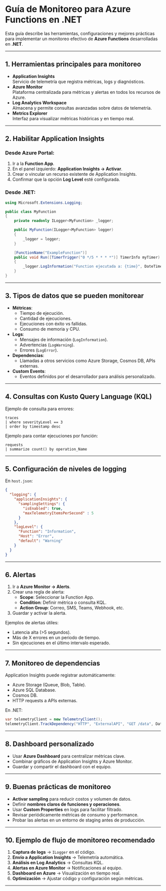 # Guía de Monitoreo para Azure Functions en .NET

Esta guía describe las herramientas, configuraciones y mejores prácticas para implementar un monitoreo efectivo de **Azure Functions** desarrolladas en **.NET**.

---

## 1. Herramientas principales para monitoreo

- **Application Insights**  
  Servicio de telemetría que registra métricas, logs y diagnósticos.
- **Azure Monitor**  
  Plataforma centralizada para métricas y alertas en todos los recursos de Azure.
- **Log Analytics Workspace**  
  Almacena y permite consultas avanzadas sobre datos de telemetría.
- **Metrics Explorer**  
  Interfaz para visualizar métricas históricas y en tiempo real.

---

## 2. Habilitar Application Insights

### Desde Azure Portal:
1. Ir a la **Function App**.
2. En el panel izquierdo: **Application Insights → Activar**.
3. Crear o vincular un recurso existente de Application Insights.
4. Confirmar que la opción **Log Level** esté configurada.

### Desde .NET:
```csharp
using Microsoft.Extensions.Logging;

public class MyFunction
{
    private readonly ILogger<MyFunction> _logger;

    public MyFunction(ILogger<MyFunction> logger)
    {
        _logger = logger;
    }

    [FunctionName("ExampleFunction")]
    public void Run([TimerTrigger("0 */5 * * * *")] TimerInfo myTimer)
    {
        _logger.LogInformation("Function ejecutada a: {time}", DateTime.UtcNow);
    }
}
```

---

## 3. Tipos de datos que se pueden monitorear

- **Métricas**:
  - Tiempo de ejecución.
  - Cantidad de ejecuciones.
  - Ejecuciones con éxito vs fallidas.
  - Consumo de memoria y CPU.
- **Logs**:
  - Mensajes de información (`LogInformation`).
  - Advertencias (`LogWarning`).
  - Errores (`LogError`).
- **Dependencias**:
  - Llamadas a otros servicios como Azure Storage, Cosmos DB, APIs externas.
- **Custom Events**:
  - Eventos definidos por el desarrollador para análisis personalizado.

---

## 4. Consultas con Kusto Query Language (KQL)

Ejemplo de consulta para errores:
```kql
traces
| where severityLevel == 3
| order by timestamp desc
```

Ejemplo para contar ejecuciones por función:
```kql
requests
| summarize count() by operation_Name
```

---

## 5. Configuración de niveles de logging

En `host.json`:
```json
{
  "logging": {
    "applicationInsights": {
      "samplingSettings": {
        "isEnabled": true,
        "maxTelemetryItemsPerSecond" : 5
      }
    },
    "logLevel": {
      "Function": "Information",
      "Host": "Error",
      "default": "Warning"
    }
  }
}
```

---

## 6. Alertas

1. Ir a **Azure Monitor → Alerts**.
2. Crear una regla de alerta:
   - **Scope**: Seleccionar la Function App.
   - **Condition**: Definir métrica o consulta KQL.
   - **Action Group**: Correo, SMS, Teams, Webhook, etc.
3. Guardar y activar la alerta.

Ejemplos de alertas útiles:
- Latencia alta (>5 segundos).
- Más de X errores en un periodo de tiempo.
- Sin ejecuciones en el último intervalo esperado.

---

## 7. Monitoreo de dependencias

Application Insights puede registrar automáticamente:
- Azure Storage (Queue, Blob, Table).
- Azure SQL Database.
- Cosmos DB.
- HTTP requests a APIs externas.

En .NET:
```csharp
var telemetryClient = new TelemetryClient();
telemetryClient.TrackDependency("HTTP", "ExternalAPI", "GET /data", DateTimeOffset.Now, TimeSpan.FromMilliseconds(120), true);
```

---

## 8. Dashboard personalizado

- Usar **Azure Dashboard** para centralizar métricas clave.
- Combinar gráficos de Application Insights y Azure Monitor.
- Guardar y compartir el dashboard con el equipo.

---

## 9. Buenas prácticas de monitoreo

- **Activar sampling** para reducir costos y volumen de datos.
- Definir **nombres claros de funciones y operaciones**.
- Usar **Custom Properties** en logs para facilitar filtrado.
- Revisar periódicamente métricas de consumo y performance.
- Probar las alertas en un entorno de staging antes de producción.

---

## 10. Ejemplo de flujo de monitoreo recomendado

1. **Captura de logs** → `ILogger` en el código.
2. **Envío a Application Insights** → Telemetría automática.
3. **Análisis en Log Analytics** → Consultas KQL.
4. **Alertas en Azure Monitor** → Notificaciones al equipo.
5. **Dashboard en Azure** → Visualización en tiempo real.
6. **Optimización** → Ajustar código y configuración según métricas.

---
